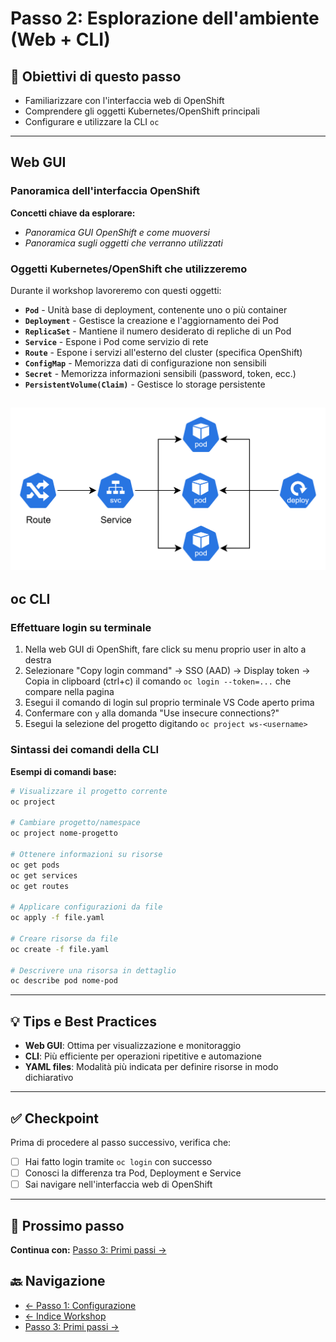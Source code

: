 # Passo 2: Esplorazione dell'ambiente (Web + CLI)

## 🎯 Obiettivi di questo passo

- Familiarizzare con l'interfaccia web di OpenShift
- Comprendere gli oggetti Kubernetes/OpenShift principali
- Configurare e utilizzare la CLI `oc`

---

## Web GUI

### Panoramica dell'interfaccia OpenShift

**Concetti chiave da esplorare:**
- _Panoramica GUI OpenShift e come muoversi_
- _Panoramica sugli oggetti che verranno utilizzati_

### Oggetti Kubernetes/OpenShift che utilizzeremo

Durante il workshop lavoreremo con questi oggetti:

- **`Pod`** - Unità base di deployment, contenente uno o più container
- **`Deployment`** - Gestisce la creazione e l'aggiornamento dei Pod
- **`ReplicaSet`** - Mantiene il numero desiderato di repliche di un Pod
- **`Service`** - Espone i Pod come servizio di rete
- **`Route`** - Espone i servizi all'esterno del cluster (specifica OpenShift)
- **`ConfigMap`** - Memorizza dati di configurazione non sensibili
- **`Secret`** - Memorizza informazioni sensibili (password, token, ecc.)
- **`PersistentVolume(Claim)`** - Gestisce lo storage persistente

![Componenti Kubernetes/OpenShift](../imgs/network.png)
---

## oc CLI

### Effettuare login su terminale

1. Nella web GUI di OpenShift, fare click su menu proprio user in alto a destra
2. Selezionare "Copy login command" → SSO (AAD) → Display token → Copia in clipboard (ctrl+c) il comando `oc login --token=...` che compare nella pagina
3. Esegui il comando di login sul proprio terminale VS Code aperto prima
4. Confermare con `y` alla domanda "Use insecure connections?"
5. Esegui la selezione del progetto digitando `oc project ws-<username>`

### Sintassi dei comandi della CLI

**Esempi di comandi base:**

```bash
# Visualizzare il progetto corrente
oc project

# Cambiare progetto/namespace
oc project nome-progetto

# Ottenere informazioni su risorse
oc get pods
oc get services
oc get routes

# Applicare configurazioni da file
oc apply -f file.yaml

# Creare risorse da file
oc create -f file.yaml

# Descrivere una risorsa in dettaglio
oc describe pod nome-pod
```

---

## 💡 Tips e Best Practices

- **Web GUI**: Ottima per visualizzazione e monitoraggio
- **CLI**: Più efficiente per operazioni ripetitive e automazione
- **YAML files**: Modalità più indicata per definire risorse in modo dichiarativo

---

## ✅ Checkpoint

Prima di procedere al passo successivo, verifica che:

- [ ] Hai fatto login tramite `oc login` con successo
- [ ] Conosci la differenza tra Pod, Deployment e Service
- [ ] Sai navigare nell'interfaccia web di OpenShift

---

## 🚀 Prossimo passo

**Continua con:** [Passo 3: Primi passi →](./passo-3-primi-passi.md)

## 🔙 Navigazione

- [← Passo 1: Configurazione](./passo-1-configurazione.md)
- [← Indice Workshop](./README.md)
- [Passo 3: Primi passi →](./passo-3-primi-passi.md)
